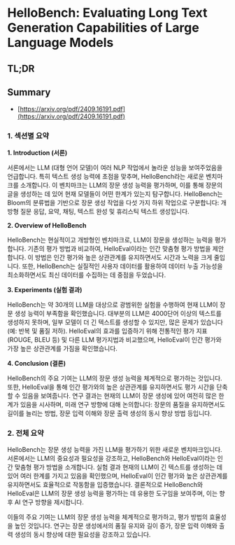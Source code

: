 # HelloBench: Evaluating Long Text Generation Capabilities of Large Language Models
## TL;DR
## Summary
- [https://arxiv.org/pdf/2409.16191.pdf](https://arxiv.org/pdf/2409.16191.pdf)

### 1. 섹션별 요약

**1. Introduction (서론)**
 
서론에서는 LLM (대형 언어 모델)이 여러 NLP 작업에서 놀라운 성능을 보여주었음을 언급합니다. 특히 텍스트 생성 능력에 초점을 맞추며, HelloBench라는 새로운 벤치마크를 소개합니다. 이 벤치마크는 LLM의 장문 생성 능력을 평가하며, 이를 통해 장문의 글을 생성하는 데 있어 현재 모델들이 어떤 한계가 있는지 탐구합니다. HelloBench는 Bloom의 분류법을 기반으로 장문 생성 작업을 다섯 가지 하위 작업으로 구분합니다: 개방형 질문 응답, 요약, 채팅, 텍스트 완성 및 휴리스틱 텍스트 생성입니다.

**2. Overview of HelloBench**

HelloBench는 현실적이고 개방형인 벤치마크로, LLM이 장문을 생성하는 능력을 평가합니다. 기존의 평가 방법과 비교하여, HelloEval이라는 인간 맞춤형 평가 방법을 제안합니다. 이 방법은 인간 평가와 높은 상관관계를 유지하면서도 시간과 노력을 크게 줄입니다. 또한, HelloBench는 실질적인 사용자 데이터를 활용하여 데이터 누출 가능성을 최소화하면서도 최신 데이터를 수집하는 데 중점을 두었습니다.

**3. Experiments (실험 결과)**

HelloBench는 약 30개의 LLM을 대상으로 광범위한 실험을 수행하여 현재 LLM이 장문 생성 능력이 부족함을 확인했습니다. 대부분의 LLM은 4000단어 이상의 텍스트를 생성하지 못하며, 일부 모델이 더 긴 텍스트를 생성할 수 있지만, 많은 문제가 있습니다(예: 반복 및 품질 저하). HelloEval의 효과를 입증하기 위해 전통적인 평가 지표(ROUGE, BLEU 등) 및 다른 LLM 평가지법과 비교했으며, HelloEval이 인간 평가와 가장 높은 상관관계를 가짐을 확인했습니다.

**4. Conclusion (결론)**

HelloBench의 주요 기여는 LLM의 장문 생성 능력을 체계적으로 평가하는 것입니다. 또한, HelloEval을 통해 인간 평가와의 높은 상관관계를 유지하면서도 평가 시간을 단축할 수 있음을 보여줍니다. 연구 결과는 현재의 LLM이 장문 생성에 있어 여전히 많은 한계가 있음을 시사하며, 미래 연구 방향에 대해 논의합니다: 장문의 품질을 유지하면서도 길이를 늘리는 방법, 장문 입력 이해와 장문 출력 생성의 동시 향상 방법 등입니다.

### 2. 전체 요약

HelloBench는 장문 생성 능력을 가진 LLM을 평가하기 위한 새로운 벤치마크입니다. 서론에서는 LLM의 중요성과 필요성을 강조하고, HelloBench와 HelloEval이라는 인간 맞춤형 평가 방법을 소개합니다. 실험 결과 현재의 LLM이 긴 텍스트를 생성하는 데 있어 여러 한계를 가지고 있음을 확인했으며, HelloEval이 인간 평가와 높은 상관관계를 유지하면서도 효율적으로 작동함을 입증했습니다. 결론적으로 HelloBench와 HelloEval은 LLM의 장문 생성 능력을 평가하는 데 유용한 도구임을 보여주며, 이는 향후 AI 연구 방향을 제시합니다.

이들의 주요 기여는 LLM의 장문 생성 능력을 체계적으로 평가하고, 평가 방법의 효율성을 높인 것입니다. 연구는 장문 생성에서의 품질 유지와 길이 증가, 장문 입력 이해와 출력 생성의 동시 향상에 대한 필요성을 강조하고 있습니다. 